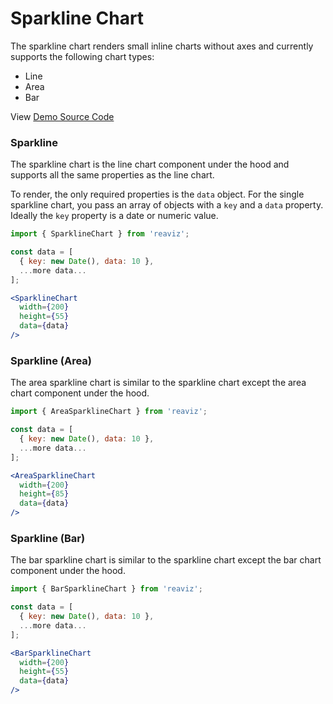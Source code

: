 # Sparkline Chart

The sparkline chart renders small inline charts without axes and currently supports the following chart types:

- Line
- Area
- Bar

View [Demo Source Code](https://github.com/jask-oss/reaviz/blob/master/src/Sparkline/SparklineChart.story.tsx)

### Sparkline

The sparkline chart is the line chart component under the hood
and supports all the same properties as the line chart.

To render, the only required properties is the `data` object.
For the single sparkline chart, you pass an array of objects with
a `key` and a `data` property. Ideally the `key` property is a
date or numeric value.

```jsx
import { SparklineChart } from 'reaviz';

const data = [
  { key: new Date(), data: 10 },
  ...more data...
];

<SparklineChart
  width={200}
  height={55}
  data={data}
/>
```

### Sparkline (Area)

The area sparkline chart is similar to the sparkline chart except
the area chart component under the hood.

```jsx
import { AreaSparklineChart } from 'reaviz';

const data = [
  { key: new Date(), data: 10 },
  ...more data...
];

<AreaSparklineChart
  width={200}
  height={85}
  data={data}
/>
```

### Sparkline (Bar)

The bar sparkline chart is similar to the sparkline chart except
the bar chart component under the hood.

```jsx
import { BarSparklineChart } from 'reaviz';

const data = [
  { key: new Date(), data: 10 },
  ...more data...
];

<BarSparklineChart
  width={200}
  height={55}
  data={data}
/>
```
